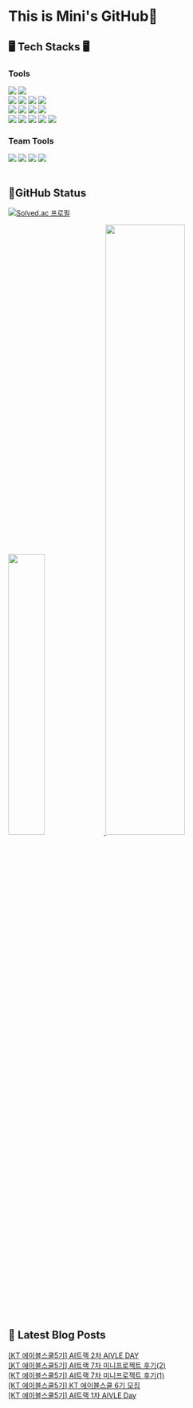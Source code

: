 # This is Mini's GitHub👋

## 🖥️ Tech Stacks 🖥️
### Tools
 <div>
  <img src="https://img.shields.io/badge/Python-3776AB?style=flat-square&logo=Python&logoColor=white">
  <img src="https://img.shields.io/badge/Java-007396?style=flat-square&logo=java&logoColor=white"> 
 
 </div>
 
 <div>
   <img src="https://img.shields.io/badge/django-092E20?style=flat-square&logo=django&logoColor=white">
   <img src="https://img.shields.io/badge/mysql-4479A1?style=fflat-square&logo=mysql&logoColor=white"> 
   <img src="https://img.shields.io/badge/sqlite-003B57?style=fflat-square&logo=sqlite&logoColor=white"> 
   <img src="https://img.shields.io/badge/amazonec2-FF9900.svg?style=flat-square&logo=amazonec2&logoColor=white"/>
 </div>

 <div>
   <img src="https://img.shields.io/badge/jupyter-F37626.svg?style=flat-square&logo=jupyter&logoColor=white"/>
  <img src="https://img.shields.io/badge/googlecolab-F9AB00.svg?style=flat-square&logo=googlecolabr&logoColor=white"/>
   <img src="https://img.shields.io/badge/intellijidea-000000.svg?style=flat-square&logo=intellijidea&logoColor=white"/>
  <img src="https://img.shields.io/badge/pycharm-000000.svg?style=flat-square&logo=pycharm&logoColor=white"/>
 </div>

 <div>
   <img src="https://img.shields.io/badge/pandas-150458.svg?style=flat-square&logo=pandas&logoColor=white"/>
   <img src="https://img.shields.io/badge/numpy-013243.svg?style=flat-square&logo=numpy&logoColor=white"/>
   <img src="https://img.shields.io/badge/scikitlearn-F7931E.svg?style=flat-square&logo=scikitlearn&logoColor=white"/>
   <img src="https://img.shields.io/badge/tensorflow-FF6F00.svg?style=flat-square&logo=tensorflow&logoColor=white"/>
  <img src="https://img.shields.io/badge/pytorch-EE4C2C.svg?style=flat-square&logo=pytorch&logoColor=white"/>
 </div>


### Team Tools
<div>
 <img src="https://img.shields.io/badge/git-%23F05033.svg?style=flat-square&logo=git&logoColor=white"/> 
 <img src="https://img.shields.io/badge/github-%23121011.svg?style=flat-square&logo=github&logoColor=white"/>  
 <img src="https://img.shields.io/badge/Slack-4A154B?style=flat-square&logo=slack&logoColor=white"/> 
 <img src="https://img.shields.io/badge/Notion-%23000000.svg?style=flat-square&logo=notion&logoColor=white"/>
 
 </div>
<br>

## 📝GitHub Status
[![Solved.ac 프로필](http://mazassumnida.wtf/api/v2/generate_badge?boj=nalala8200)](https://solved.ac/nalala8200)

 <a href="https://github.com/anuraghazra/github-readme-stats">
     <img src="https://github-readme-stats.vercel.app/api/top-langs/?username=mini0-0&layout=donut&show_icons=true&theme=material-palenight&hide_border=true&bg_color=20232a&icon_color=58A6FF&text_color=fff&title_color=58A6FF&count_private=true&exclude_repo=Face-Transfer-Application" width=38% />
 </a>    
 
 <a href="https://github.com/anuraghazra/github-readme-stats">
   <img src="https://github-readme-stats.vercel.app/api?username=mini0-0&show_icons=true&theme=material-palenight&hide_border=true&bg_color=20232a&icon_color=58A6FF&text_color=fff&title_color=58A6FF&count_private=true" width=56% />
 </a>


## 📕 Latest Blog Posts

<a href=https://rose-brown.tistory.com/61>[KT 에이블스쿨5기] AI트랙 2차 AIVLE DAY</a></br><a href=https://rose-brown.tistory.com/60>[KT 에이블스쿨5기] AI트랙 7차 미니프로젝트 후기(2)</a></br><a href=https://rose-brown.tistory.com/59>[KT 에이블스쿨5기] AI트랙 7차 미니프로젝트 후기(1)</a></br><a href=https://rose-brown.tistory.com/58>[KT 에이블스쿨5기] KT 에이블스쿨 6기 모집</a></br><a href=https://rose-brown.tistory.com/57>[KT 에이블스쿨5기] AI트랙 1차 AIVLE Day</a></br>

